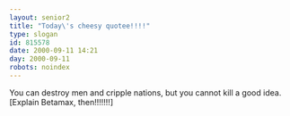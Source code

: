 ```yaml
---
layout: senior2
title: "Today\'s cheesy quotee!!!!"
type: slogan
id: 815578
date: 2000-09-11 14:21
day: 2000-09-11
robots: noindex
---
```

You can destroy men and cripple nations, but you cannot kill a good idea. [Explain Betamax, then!!!!!!!]
